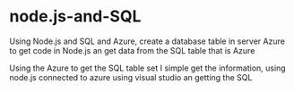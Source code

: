 # node.js-and-SQL
Using Node.js and SQL and Azure, create a database table in server Azure to get code in Node.js an get data from the SQL table that is Azure

Using the Azure to get the SQL table set I simple get the information, using node.js connected to azure using visual studio an getting the SQL 
